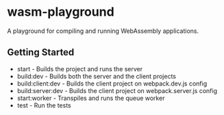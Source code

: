 # wasm-playground
A playground for compiling and running WebAssembly applications.

## Getting Started
* start - Builds the project and runs the server
* build:dev - Builds both the server and the client projects
* build:client:dev - Builds the client project on webpack.dev.js config
* build:server:dev - Builds the client project on webpack.server.js config
* start:worker - Transpiles and runs the queue worker
* test - Run the tests